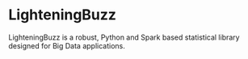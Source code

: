 # LighteningBuzz
LighteningBuzz is a robust, Python and Spark based statistical library designed for Big Data applications.
